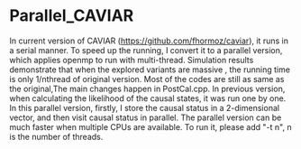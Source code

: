 # Parallel_CAVIAR
In current version of CAVIAR (https://github.com/fhormoz/caviar), it runs in a serial manner. To speed up the running, I convert it to a parallel version, which applies openmp to run with multi-thread. Simulation results demonstrate that when the explored variants are massive , the running time is only 1/nthread of original version. 
Most of the codes are still as same as the original,The main changes happen in PostCal.cpp. In previous version, when calculating the likelihood of the causal states, it was run one by one. In this parallel version, firstly, I store the causal status in a 2-dimensional vector, and then visit causal status in parallel. 
The parallel version can be much faster when multiple CPUs are available. To run it, please add "-t n", n is the number of threads. 
